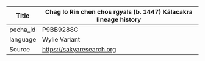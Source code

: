 |Title | Chag lo Rin chen chos rgyals (b. 1447) Kālacakra lineage history 
| --- | --- 
|pecha_id | P9BB9288C
|language | Wylie Variant
|Source | https://sakyaresearch.org